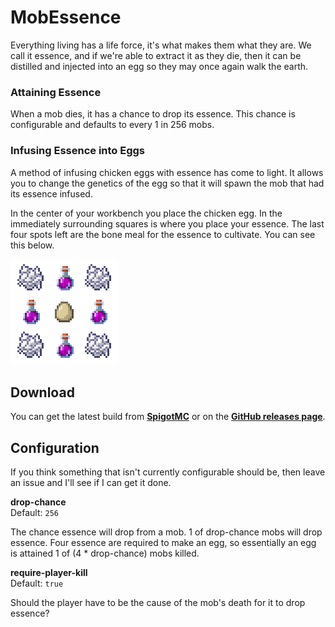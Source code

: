 # MobEssence
Everything living has a life force, it's what makes them what they are. We call it essence, and if
we're able to extract it as they die, then it can be distilled and injected into an egg so they may
once again walk the earth.

### Attaining Essence
When a mob dies, it has a chance to drop its essence. This chance is configurable and defaults
to every 1 in 256 mobs.

### Infusing Essence into Eggs
A method of infusing chicken eggs with essence has come to light. It allows you to change the
genetics of the egg so that it will spawn the mob that had its essence infused.

In the center of your workbench you place the chicken egg. In the immediately surrounding squares
is where you place your essence. The last four spots left are the bone meal for the essence
to cultivate. You can see this below.

![workbench-recipe](docs/recipe.png)

## Download
You can get the latest build from [**SpigotMC**][spigotmc] or on the
[**GitHub releases page**][github-releases].

[curseforge]: https://www.curseforge.com/minecraft/bukkit-plugins/mobessence
[spigotmc]: https://www.spigotmc.org/resources/mobessence.86455/
[github-releases]: https://github.com/genuinebyte/mobessence/releases

## Configuration
If you think something that isn't currently configurable should be, then leave
an issue and I'll see if I can get it done.

**drop-chance**  
Default: `256`

The chance essence will drop from a mob. 1 of drop-chance mobs will drop essence. Four essence
are required to make an egg, so essentially an egg is attained 1 of (4 * drop-chance) mobs killed.

**require-player-kill**  
Default: `true`

Should the player have to be the cause of the mob's death for it to drop essence?